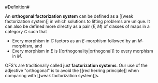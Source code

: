 #Definition#

An **orthogonal factorization system** can be defined as a [[weak factorization system]] in which solutions to lifting problems are unique.  It can also be defined more directly as a pair $(E,M)$ of classes of maps in a category $C$ such that

* Every morphism in $C$ factors as an $E$-morphism followed by an $M$-morphism, and
* Every morphism in $E$ is [[orthogonality|orthogonal]] to every morphism in $M$.

OFS's are traditionally called just **factorization systems**.  Our use of the adjective "orthogonal" is to avoid the [[red herring principle]] when comparing with [[weak factorization system]]s.
